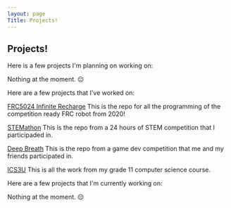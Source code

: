 ```yaml
---
layout: page
Title: Projects!
---
```

## Projects! 


Here is a few projects I'm planning on working on:

Nothing at the moment. 😔

Here are a few projects that I've worked on:

[FRC5024 Infinite Recharge](https://github.com/frc5024/InfiniteRecharge)
This is the repo for all the programming of the competition ready FRC robot from 2020!

[STEMathon](https://github.com/catarinaburghi/STEMathon)
This is the repo from a 24 hours of STEM competition that I participaded in.

[Deep Breath](https://github.com/Ewpratten/ludum-dare-48/releases/tag/v1.0.0) 
This is the repo from a game dev competition that me and my friends participated in.

[ICS3U](https://github.com/catarinaburghi/ICS3U) 
This is all the work from my grade 11 computer science course.

Here are a few projects that I'm currently working on:

Nothing at the moment. 😔



